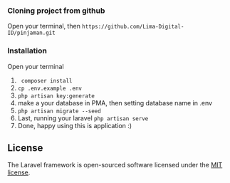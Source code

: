 ### Cloning project from github

Open your terminal, then `https://github.com/Lima-Digital-ID/pinjaman.git`

### Installation

Open your terminal

1. ` composer install`
2. `cp .env.example .env`
3. `php artisan key:generate`
4. make a your database in PMA, then setting database name in .env
5. `php artisan migrate --seed`
6. Last, running your laravel `php artisan serve`
7. Done, happy using this is application :)

## License

The Laravel framework is open-sourced software licensed under the [MIT license](https://opensource.org/licenses/MIT).
